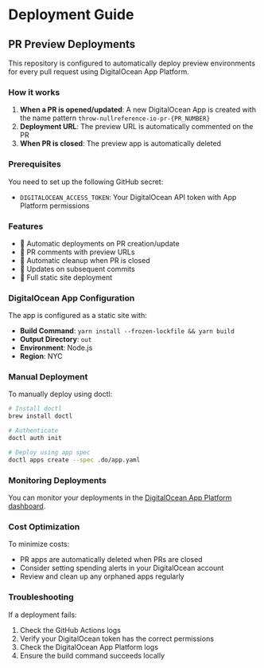 # Deployment Guide

## PR Preview Deployments

This repository is configured to automatically deploy preview environments for every pull request using DigitalOcean App Platform.

### How it works

1. **When a PR is opened/updated**: A new DigitalOcean App is created with the name pattern `throw-nullreference-io-pr-{PR_NUMBER}`
2. **Deployment URL**: The preview URL is automatically commented on the PR
3. **When PR is closed**: The preview app is automatically deleted

### Prerequisites

You need to set up the following GitHub secret:

- `DIGITALOCEAN_ACCESS_TOKEN`: Your DigitalOcean API token with App Platform permissions

### Features

- 🚀 Automatic deployments on PR creation/update
- 💬 PR comments with preview URLs
- 🧹 Automatic cleanup when PR is closed
- 🔄 Updates on subsequent commits
- 📱 Full static site deployment

### DigitalOcean App Configuration

The app is configured as a static site with:

- **Build Command**: `yarn install --frozen-lockfile && yarn build`
- **Output Directory**: `out`
- **Environment**: Node.js
- **Region**: NYC

### Manual Deployment

To manually deploy using doctl:

```bash
# Install doctl
brew install doctl

# Authenticate
doctl auth init

# Deploy using app spec
doctl apps create --spec .do/app.yaml
```

### Monitoring Deployments

You can monitor your deployments in the [DigitalOcean App Platform dashboard](https://cloud.digitalocean.com/apps).

### Cost Optimization

To minimize costs:

- PR apps are automatically deleted when PRs are closed
- Consider setting spending alerts in your DigitalOcean account
- Review and clean up any orphaned apps regularly

### Troubleshooting

If a deployment fails:

1. Check the GitHub Actions logs
2. Verify your DigitalOcean token has the correct permissions
3. Check the DigitalOcean App Platform logs
4. Ensure the build command succeeds locally
